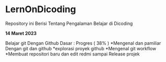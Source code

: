 # LernOnDicoding
Repository ini Berisi Tentang Pengalaman Belajar di Dicoding 

**14 Maret 2023**

Belajar git Dengan Github Dasar : Progres ( 38% )
*Mengenal dan pamiliar Dengan git dan github 
*explorasi proyek github
*Mengenal git workflow 
*Membuat repositori baru dan edit redmi sampai Release projek


